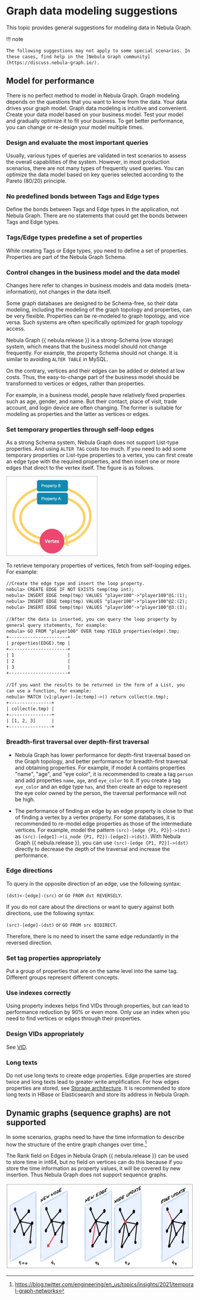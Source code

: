 # Graph data modeling suggestions

This topic provides general suggestions for modeling data in Nebula Graph.

!!! note

    The following suggestions may not apply to some special scenarios. In these cases, find help in the [Nebula Graph community](https://discuss.nebula-graph.io/).

## Model for performance

There is no perfect method to model in Nebula Graph. Graph modeling depends on the questions that you want to know from the data. Your data drives your graph model. Graph data modeling is intuitive and convenient. Create your data model based on your business model. Test your model and gradually optimize it to fit your business. To get better performance, you can change or re-design your model multiple times.

### Design and evaluate the most important queries

Usually, various types of queries are validated in test scenarios to assess the overall capabilities of the system. However, in most production scenarios, there are not many types of frequently used queries. You can optimize the data model based on key queries selected according to the Pareto (80/20) principle.

### No predefined bonds between Tags and Edge types

Define the bonds between Tags and Edge types in the application, not Nebula Graph. There are no statements that could get the bonds between Tags and Edge types.

### Tags/Edge types predefine a set of properties

While creating Tags or Edge types, you need to define a set of properties. Properties are part of the Nebula Graph Schema.

### Control changes in the business model and the data model

Changes here refer to changes in business models and data models (meta-information), not changes in the data itself.

Some graph databases are designed to be Schema-free, so their data modeling, including the modeling of the graph topology and properties, can be very flexible. Properties can be re-modeled to graph topology, and vice versa. Such systems are often specifically optimized for graph topology access.

Nebula Graph {{ nebula.release }} is a strong-Schema (row storage) system, which means that the business model should not change frequently. For example, the property Schema should not change. It is similar to avoiding `ALTER TABLE` in MySQL.

On the contrary, vertices and their edges can be added or deleted at low costs. Thus, the easy-to-change part of the business model should be transformed to vertices or edges, rather than properties.

For example, in a business model, people have relatively fixed properties such as age, gender, and name. But their contact, place of visit, trade account, and login device are often changing. The former is suitable for modeling as properties and the latter as vertices or edges.

### Set temporary properties through self-loop edges

As a strong Schema system, Nebula Graph does not support List-type properties. And using `ALTER TAG` costs too much. If you need to add some temporary properties or List-type properties to a vertex, you can first create an edge type with the required properties, and then insert one or more edges that direct to the vertex itself. The figure is as follows.

![loop property](loop-property.png)

To retrieve temporary properties of vertices, fetch from self-looping edges. For example:

```ngql
//Create the edge type and insert the loop property.
nebula> CREATE EDGE IF NOT EXISTS temp(tmp int);
nebula> INSERT EDGE temp(tmp) VALUES "player100"->"player100"@1:(1);
nebula> INSERT EDGE temp(tmp) VALUES "player100"->"player100"@2:(2);
nebula> INSERT EDGE temp(tmp) VALUES "player100"->"player100"@3:(3);

//After the data is inserted, you can query the loop property by general query statements, for example:
nebula> GO FROM "player100" OVER temp YIELD properties(edge).tmp;
+----------------------+
| properties(EDGE).tmp |
+----------------------+
| 1                    |
| 2                    |
| 3                    |
+----------------------+

//If you want the results to be returned in the form of a List, you can use a function, for example:
nebula> MATCH (v1:player)-[e:temp]->() return collect(e.tmp);
+----------------+
| collect(e.tmp) |
+----------------+
| [1, 2, 3]      |
+----------------+
```

### Breadth-first traversal over depth-first traversal

- Nebula Graph has lower performance for depth-first traversal based on the Graph topology, and better performance for breadth-first traversal and obtaining properties. For example, if model A contains properties "name", "age", and "eye color", it is recommended to create a tag `person` and add properties `name`, `age`, and `eye_color` to it. If you create a tag `eye_color` and an edge type `has`, and then create an edge to represent the eye color owned by the person, the traversal performance will not be high.

- The performance of finding an edge by an edge property is close to that of finding a vertex by a vertex property. For some databases, it is recommended to re-model edge properties as those of the intermediate vertices. For example, model the pattern `(src)-[edge {P1, P2}]->(dst)` as `(src)-[edge1]->(i_node {P1, P2})-[edge2]->(dst)`. With Nebula Graph {{ nebula.release }}, you can use `(src)-[edge {P1, P2}]->(dst)` directly to decrease the depth of the traversal and increase the performance.

### Edge directions

To query in the opposite direction of an edge, use the following syntax:

`(dst)<-[edge]-(src)` or `GO FROM dst REVERSELY`.

If you do not care about the directions or want to query against both directions, use the following syntax:

`(src)-[edge]-(dst)` or `GO FROM src BIDIRECT`.

Therefore, there is no need to insert the same edge redundantly in the reversed direction.

### Set tag properties appropriately

Put a group of properties that are on the same level into the same tag. Different groups represent different concepts.

### Use indexes correctly

Using property indexes helps find VIDs through properties, but can lead to performance reduction by 90% or even more. Only use an index when you need to find vertices or edges through their properties.

### Design VIDs appropriately

See [VID](../1.introduction/3.vid.md).

### Long texts

Do not use long texts to create edge properties. Edge properties are stored twice and long texts lead to greater write amplification. For how edges properties are stored, see [Storage architecture](../1.introduction/3.nebula-graph-architecture/4.storage-service.md). It is recommended to store long texts in HBase or Elasticsearch and store its address in Nebula Graph.

## Dynamic graphs (sequence graphs) are not supported

In some scenarios, graphs need to have the time information to describe how the structure of the entire graph changes over time.[^twitter]

The Rank field on Edges in Nebula Graph {{ nebula.release }} can be used to store time in int64, but no field on vertices can do this because if you store the time information as property values, it will be covered by new insertion. Thus Nebula Graph does not support sequence graphs.

![image](sequence.png)

[^twitter]: https://blog.twitter.com/engineering/en_us/topics/insights/2021/temporal-graph-networks
